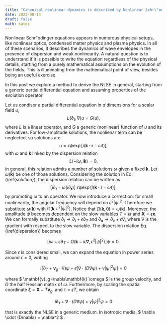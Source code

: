 ```yaml
---
title: "Canonical nonlinear dynamics is described by Nonlinear Schr\"odinger equation"
date: 2023-08-14
draft: false
math: katex
---
```

Nonlinear Schr\"odinger equations appears in numerous physical setups, like nonlinear optics, condensed matter physics and plasma physics.
In all of these scenarios, it describes the dynamics of wave envelopes in the presence of dispersion and weak nonlinearity. A natural question is to understand if it is possible to write the equation regardless of the physical details, starting from a purely mathematical assumptions on the evolution of the fields. This is illuminating from the mathematical point of view, besides being an useful exercise.

In this post we explore a method to derive the NLSE in general, starting from a generic partial differential equation and assuming properties of the evolution operator.

Let us condiser a partial differential equation in $d$ dimensions for a scalar field $u$, 
$$
    L(\partial_t, \nabla)u = G(u),
$$
where $L$ is a linear operator, and $G$ a generic (nonlinear) function of $u$ and its derivatives.
For low-amplitude solutions, the nonlienar term can be neglected, so solutions are 
$$
    u = \epsilon\psi \exp[i(\mathbf{k} \cdot \mathbf{r} - \omega t)],
$$
with $\omega$ and $\mathbf{k}$ linked by the dispersion relation
$$
    L(-i\omega, i\mathbf{k}) = 0.
$$
in general, this relation admits a number of solutions $\omega$ given a fixed $\mathbf{k}$. Let $\omega(\mathbf{k})$ be one of those solutions.
Considering the solution in Eq. (\ref{solution}), the dispersion relation can be written as 
$$
    [i\partial_t - \omega(i\partial_{\mathbf{r}})] \ \epsilon\psi\exp[i(\mathbf{k} \cdot \mathbf{r} - \omega t)],
$$
by promoting $\omega$ to an operator.
We now introduce a correction: for small nonlinearity, the angular frequency will depend on $\epsilon^2 |\psi|^2$. Therefore we substitute $\omega(\mathbf{k})$ with $\Omega(\mathbf{k}, \epsilon^2|\psi|^2)$. Notice that  $\Omega(\mathbf{k}, 0)=\omega(\mathbf{k})$.
Moreover, the amplitude $\psi$ becomes dependent on the slow variables $T=\epsilon t$ and $\mathbf{X} = \epsilon \mathbf{x}$. We can formally substitute $\partial_t \longrightarrow \partial_t + \epsilon\partial_T$ and $\partial_{\mathbf{x}} \longrightarrow \partial_{x}+\epsilon \nabla$, where $\nabla$  is the gradient with respect to the slow variable. 
The dispersion relation Eq. (\ref{dispersion}) becomes

$$
    [i\omega + \epsilon \partial_T - \Omega(\mathbf{k}-i\epsilon\nabla, \epsilon^2|\psi|^2)]\psi = 0.
$$

Since $\epsilon$ is considered small, we can expand the equation in power series around $\epsilon=0$, writing

$$
    i(\partial_T + \mathbf{v}_g \cdot \nabla)\psi + \epsilon[\nabla \cdot (D\nabla\psi) + \gamma|\psi|^2\psi]=0
$$

where $ \mathbf{v}_g=\nabla\mathbf{k} \omega $ is the group velocity, and $D$ the half Hessian matrix of $\omega$. 
 Furthermore, by scaling the spatial coordinate $\mathbf{\zeta} = \mathbf{X} - T\mathbf{v}_g$, and $\tau = \epsilon T$, we obtain

$$
    i\partial_\tau +\nabla \cdot (D\nabla\psi) + \gamma |\psi|^2 \psi = 0
$$

that is exactly the NLSE in a generic medium. In isotropic media, $ \nabla \cdot (D\nabla) = \nabla^2 $ .